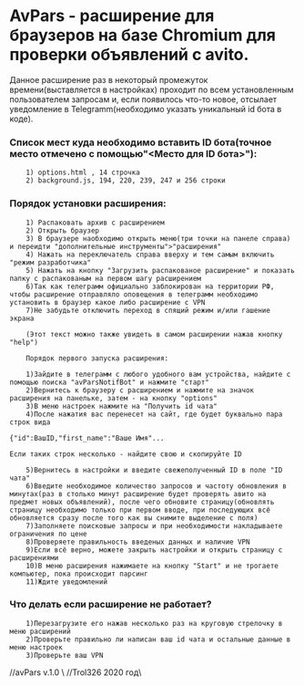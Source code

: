 # AvPars - расширение для браузеров на базе Chromium для проверки объявлений с avito. 

Данное расширение раз в некоторый промежуток времени(выставляется в настройках) проходит по всем установленным пользователем запросам и, если появилось что-то новое, отсылает уведомление в Telegramm(необходимо указать уникальный id бота в коде).

### Список мест куда необходимо вставить ID бота(точное место отмечено с помощью"<Место для ID бота>"):

		1) options.html , 14 строчка
		2) background.js, 194, 220, 239, 247 и 256 строки
		
### Порядок установки расширения:
		
		1) Распаковать архив с расширением
		2) Открыть браузер
		3) В браузере наобходимо открыть меню(три точки на панеле справа) и переидти "дополнительные инструменты">"расширения" 
		4) Нажать на переключатель справа вверху и тем самым включить "режим разработчика" 
		5) Нажать на кнопку "Загрузить распакованое расширение" и показать папку с распакованым на первом шагу расширением 
		6)Так как телеграмм официально заблокирован на территории РФ, чтобы расширение отправляло оповещения в телеграмм необходимо установить в браузер какое либо расширение с VPN
		7)Не забудьте отключить переход в спящий режим и/или гашение экрана
		
		(Этот текст можно также увидеть в самом расширении нажав кнопку "help")
		
		Порядок первого запуска расширения:
		
		1)Зайдите в телеграмм с любого удобного вам устройства, найдите с помощью поиска "avParsNotifBot" и нажмите "старт" 
		2)Вернитесь к браузеру с расширением и нажмите на значок расширения на панельке, затем - на кнопку "options" 
		3)В меню настроек нажмите на "Получить id чата" 
		4)После нажатия вас перенесет на сайт, где будет буквально пара строк вида 
	
	{"id":ВашID,"first_name":"Ваше Имя"...

	Если таких строк несколько - найдите свою и скопируйте ID
	
		5)Вернитесь в настройки и введите свежеполученный ID в поле "ID чата" 
		6)Введите необходимое количество запросов и частоту обновления в минутах(раз в столько минут расширение будет проверять авито на предмет новых объявлений), после чего обновите страницу(обновлять страницу необходимо только при первом вводе, при последующих всё обновляется сразу после того как вы снимите выделение с поля) 
		7)Заполняете поисковые запросы и при необходимости накладываете ограничения по цене 
		8)Проверяете правильность введеных данных и наличие VPN 
		9)Если всё верно, можете закрыть настройки и открыть страницу с расширениями 
		10)В меню расширения нажимаете на кнопку "Start" и не трогаете компьютер, пока происходит парсинг 
		11)Ждите уведомлений 
		
		
### Что делать если расширение не работает?
	
		1)Перезагрузите его нажав несколько раз на круговую стрелочку в меню расширений
		2)Проверьте правильно ли написан ваш id чата и остальные данные в меню настроек
		3)Проверьте ваш VPN
		
		
		

 //avPars v.1.0  \\
//Trol326 2020 год\\
